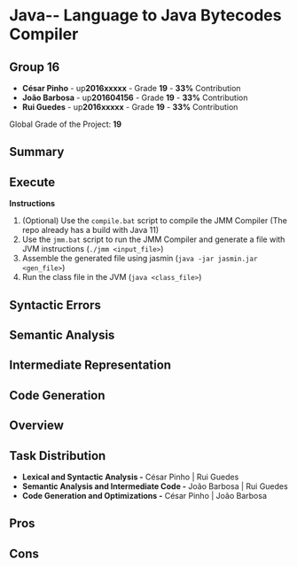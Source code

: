 # Java-- Language to Java Bytecodes Compiler

## Group 16

- **César Pinho** - up**2016xxxxx** - Grade **19** - **33%** Contribution
- **João Barbosa** - up**201604156** - Grade **19** - **33%** Contribution
- **Rui Guedes** - up**2016xxxxx** - Grade **19** - **33%** Contribution

Global Grade of the Project: **19**

## Summary

## Execute

**Instructions**

1. (Optional) Use the `compile.bat` script to compile the JMM Compiler (The repo already has a build with Java 11)
2. Use the `jmm.bat` script to run the JMM Compiler and generate a file with JVM instructions (`./jmm <input_file>`)
3. Assemble the generated file using jasmin (`java -jar jasmin.jar <gen_file>`)
4. Run the class file in the JVM (`java <class_file>`)

## Syntactic Errors

## Semantic Analysis

## Intermediate Representation

## Code Generation

## Overview

## Task Distribution

- **Lexical and Syntactic Analysis -** César Pinho | Rui Guedes
- **Semantic Analysis and Intermediate Code -** João Barbosa | Rui Guedes
- **Code Generation and Optimizations -** César Pinho | João Barbosa

## Pros

## Cons